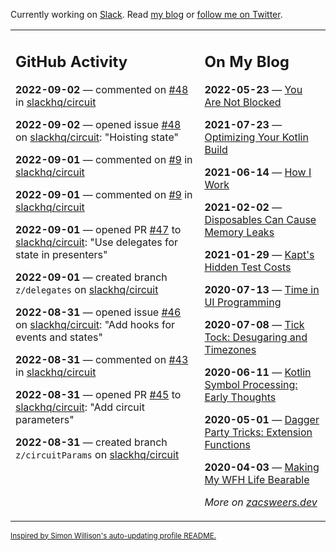 Currently working on [Slack](https://slack.com/). Read [my blog](https://zacsweers.dev/) or [follow me on Twitter](https://twitter.com/ZacSweers).

<table><tr><td valign="top" width="60%">

## GitHub Activity
<!-- githubActivity starts -->
**2022-09-02** — commented on [#48](https://github.com/slackhq/circuit/issues/48#issuecomment-1235774203) in [slackhq/circuit](https://github.com/slackhq/circuit)

**2022-09-02** — opened issue [#48](https://github.com/slackhq/circuit/issues/48) on [slackhq/circuit](https://github.com/slackhq/circuit): "Hoisting state"

**2022-09-01** — commented on [#9](https://github.com/slackhq/circuit/issues/9#issuecomment-1234359290) in [slackhq/circuit](https://github.com/slackhq/circuit)

**2022-09-01** — commented on [#9](https://github.com/slackhq/circuit/issues/9#issuecomment-1233753736) in [slackhq/circuit](https://github.com/slackhq/circuit)

**2022-09-01** — opened PR [#47](https://github.com/slackhq/circuit/pull/47) to [slackhq/circuit](https://github.com/slackhq/circuit): "Use delegates for state in presenters"

**2022-09-01** — created branch `z/delegates` on [slackhq/circuit](https://github.com/slackhq/circuit)

**2022-08-31** — opened issue [#46](https://github.com/slackhq/circuit/issues/46) on [slackhq/circuit](https://github.com/slackhq/circuit): "Add hooks for events and states"

**2022-08-31** — commented on [#43](https://github.com/slackhq/circuit/pull/43#issuecomment-1233635888) in [slackhq/circuit](https://github.com/slackhq/circuit)

**2022-08-31** — opened PR [#45](https://github.com/slackhq/circuit/pull/45) to [slackhq/circuit](https://github.com/slackhq/circuit): "Add circuit parameters"

**2022-08-31** — created branch `z/circuitParams` on [slackhq/circuit](https://github.com/slackhq/circuit)
<!-- githubActivity ends -->
</td><td valign="top" width="40%">

## On My Blog
<!-- blog starts -->
**2022-05-23** — [You Are Not Blocked](https://www.zacsweers.dev/you-are-not-blocked/)

**2021-07-23** — [Optimizing Your Kotlin Build](https://www.zacsweers.dev/optimizing-your-kotlin-build/)

**2021-06-14** — [How I Work](https://www.zacsweers.dev/how-i-work/)

**2021-02-02** — [Disposables Can Cause Memory Leaks](https://www.zacsweers.dev/disposables-can-cause-memory-leaks/)

**2021-01-29** — [Kapt's Hidden Test Costs](https://www.zacsweers.dev/kapts-hidden-test-costs/)

**2020-07-13** — [Time in UI Programming](https://www.zacsweers.dev/time-in-ui/)

**2020-07-08** — [Tick Tock: Desugaring and Timezones](https://www.zacsweers.dev/ticktock-desugaring-timezones/)

**2020-06-11** — [Kotlin Symbol Processing: Early Thoughts](https://www.zacsweers.dev/kotlin-symbol-processor-early-thoughts/)

**2020-05-01** — [Dagger Party Tricks: Extension Functions](https://www.zacsweers.dev/dagger-party-tricks-extension-functions/)

**2020-04-03** — [Making My WFH Life Bearable](https://www.zacsweers.dev/making-wfh-life-bearable/)
<!-- blog ends -->
_More on [zacsweers.dev](https://zacsweers.dev/)_
</td></tr></table>

<sub><a href="https://simonwillison.net/2020/Jul/10/self-updating-profile-readme/">Inspired by Simon Willison's auto-updating profile README.</a></sub>